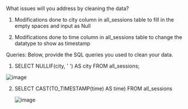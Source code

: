 What issues will you address by cleaning the data?

1.	Modifications done to city column in all_sessions table to fill in the empty spaces and input as Null

2.  Modifications done to time column in all_sessions table to change the datatype to show as timestamp


Queries:
Below, provide the SQL queries you used to clean your data.

1. SELECT NULLIF(city, ' ') AS city FROM all_sessions;
   
![image](https://github.com/Ayiwoma/SQL-Project/assets/141646278/a4b6ef7b-2354-4c88-8d29-cd80d1ec702a)

2. SELECT CAST(TO_TIMESTAMP(time) AS time) FROM all_sessions

   ![image](https://github.com/Ayiwoma/SQL-Project/assets/141646278/14e1ebca-2ddd-4cc0-8ec5-44370cf2e329)

